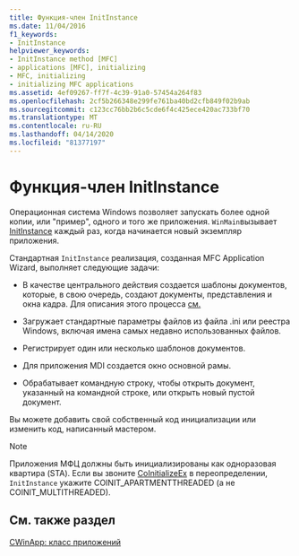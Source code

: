 ```yaml
---
title: Функция-член InitInstance
ms.date: 11/04/2016
f1_keywords:
- InitInstance
helpviewer_keywords:
- InitInstance method [MFC]
- applications [MFC], initializing
- MFC, initializing
- initializing MFC applications
ms.assetid: 4ef09267-ff7f-4c39-91a0-57454a264f83
ms.openlocfilehash: 2cf5b266348e299fe761ba40bd2cfb849f02b9ab
ms.sourcegitcommit: c123cc76bb2b6c5cde6f4c425ece420ac733bf70
ms.translationtype: MT
ms.contentlocale: ru-RU
ms.lasthandoff: 04/14/2020
ms.locfileid: "81377197"
---
```

# <a name="initinstance-member-function"></a>Функция-член InitInstance

Операционная система Windows позволяет запускать более одной копии, или "пример", одного и того же приложения. `WinMain`вызывает [InitInstance](../mfc/reference/cwinapp-class.md#initinstance) каждый раз, когда начинается новый экземпляр приложения.

Стандартная `InitInstance` реализация, созданная MFC Application Wizard, выполняет следующие задачи:

- В качестве центрального действия создается шаблоны документов, которые, в свою очередь, создают документы, представления и окна кадра. Для описания этого процесса [см.](../mfc/document-template-creation.md)

- Загружает стандартные параметры файлов из файла .ini или реестра Windows, включая имена самых недавно использованных файлов.

- Регистрирует один или несколько шаблонов документов.

- Для приложения MDI создается окно основной рамы.

- Обрабатывает командную строку, чтобы открыть документ, указанный на командной строке, или открыть новый пустой документ.

Вы можете добавить свой собственный код инициализации или изменить код, написанный мастером.

> [!NOTE]
> Приложения МФЦ должны быть инициализированы как одноразовая квартира (STA). Если вы звоните [CoInitializeEx](/windows/win32/api/combaseapi/nf-combaseapi-coinitializeex) в переопределении, `InitInstance` укажите COINIT_APARTMENTTHREADED (а не COINIT_MULTITHREADED).

## <a name="see-also"></a>См. также раздел

[CWinApp: класс приложений](../mfc/cwinapp-the-application-class.md)
